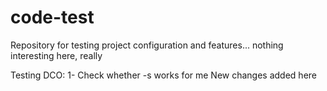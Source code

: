 # code-test
Repository for testing project configuration and features... nothing interesting here, really

Testing DCO:
1- Check whether -s works for me
New changes added here
